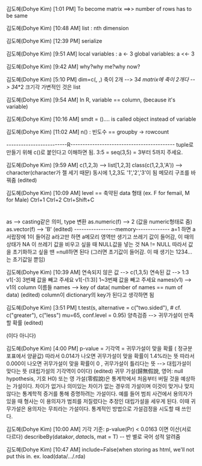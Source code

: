 김도혜(Dohye Kim) [1:01 PM]
To become matrix ==>> number of rows has to be same


김도혜(Dohye Kim) [10:48 AM]
list : nth dimension

김도혜(Dohye Kim) [12:39 PM]
serialize

김도혜(Dohye Kim) [9:51 AM]
local variables : a <- 3
global variables: a <<- 3

김도혜(Dohye Kim) [9:42 AM]
why?why me?why now?

김도혜(Dohye Kim) [5:10 PM]
dim=c(<row>, <column>,<axis>)
축이 2개 --> 3*4 matrix에 축이 2개다 --> 3*4*2
크기각 가변적인 것은 list

김도혜(Dohye Kim) [9:54 AM]
In R, variable == column, (because it's variable)

김도혜(Dohye Kim) [10:16 AM]
smdt = ()....
<smdt> is called object instead of variable

김도혜(Dohye Kim) [11:02 AM]
n() : 빈도수 == groupby -> rowcount

-------------------------R-------------------------------------------
tuple로 만들기 위해 c()로 붙인다고 이해하면 됨.
3:5 = seq(3,5) = 3부터 5까지 주세요.

김도혜(Dohye Kim) [9:59 AM]
c(1,2,3) --> list[1,2,3]
class(c(1,2,3,'A')) --> character(character가 젤 세기 때문)
동시에 1,2,3도 '1','2','3'이 됨
메모리 구조를 바꿔줌 (edited) 

김도혜(Dohye Kim) [10:09 AM]
level == 축약된 data 형태 (ex. F for femail, M for Male)
Ctrl+1
Ctrl+2
Ctrl+Shift+C
#
####
as --> casting같은 의미, type 변환
as.numeric(f) --> 2 (값을 numeric형태로 줌)
as.vector(f) --> 'B' (edited) 
-----------------memory--------------
a=1 하면 a서랍장에 1이 들어감
a라고만 하면 a메모리 영역만 생기고 쓰레기 값이 들어감, 이 때의 상태가 NA
이  쓰레기 값을 비우고 싶을 때 NULL값을 넣는 것
NA != NULL
따라서 값을 초기화하고 싶을 땐 =null하면 된다 (그러면 초기값이 들어감. 이 때 생기는 1234...는 초기값일 뿐임)

김도혜(Dohye Kim) [10:39 AM]
연속되지 않은 값 --> c(1,3,5)
연속된 값 --> 1:3
v1[-3] 3번째 값을 빼고 주세요
v1[-(1:3)] 1~3번째 값을 빼고 주세요
names(v1) --> v1의 column 이름들
names --> key of data( number of names == num of data) (edited) 
column이 dictionary의 key가 된다고 생각하면 됨



김도혜(Dohye Kim) [3:51 PM]
t.test(s, alternative = c("two.sided"),    # cf. c("greater"), c("less")
        mu=65, conf.level = 0.95)   양측검증 --> 귀무가설이 만족할 확률 (edited) 

(이다 아니다)

김도혜(Dohye Kim) [4:00 PM]
p-value =  기각역 = 귀무가설이 맞을 확률 ( 정규분포표에서 양끝값)
따라서 0.014가 나오면 귀무가설이 맞을 확률이 1.4%라는 뜻
따라서 0.000이 나오면 귀무가설이 맞을 확률이 0 , 귀무가설이 틀리다는 뜻 --> 대립가설이 맞다는 뜻 (대립가설의 기각역이 0이다) (edited) 
귀무 가설(歸無假說, 영어: null hypothesis, 기호 H0) 또는 영 가설(零假說)은 통계학에서 처음부터 버릴 것을 예상하는 가설이다. 차이가 없거나 의미있는 차이가 없는 경우의 가설이며 이것이 맞거나 맞지 않다는 통계학적 증거를 통해 증명하려는 가설이다. 예를 들어 범죄 사건에서 용의자가 있을 때 형사는 이 용의자가 범죄를 저질렀다는 추정인 대립가설을 세우게 된다. 이때 귀무가설은 용의자는 무죄라는 가설이다. 통계적인 방법으로 가설검정을 시도할 때 쓰인다.


김도혜(Dohye Kim) [10:00 AM]
기각 기준: p-value(Pr) < 0.0163 이면 이산(서로 다르다)
describeBy(data$kor, data$cls, mat = T) -- 반 별로 국어 성적 알려줌

김도혜(Dohye Kim) [10:47 AM]
include=False(when storing as html, we'll not put this in. ex. load(data/.../.rda)
